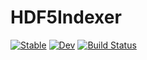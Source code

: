 # HDF5Indexer

[![Stable](https://img.shields.io/badge/docs-stable-blue.svg)](https://mkitti.github.io/HDF5Indexer.jl/stable/)
[![Dev](https://img.shields.io/badge/docs-dev-blue.svg)](https://mkitti.github.io/HDF5Indexer.jl/dev/)
[![Build Status](https://github.com/mkitti/HDF5Indexer.jl/actions/workflows/CI.yml/badge.svg?branch=main)](https://github.com/mkitti/HDF5Indexer.jl/actions/workflows/CI.yml?query=branch%3Amain)
